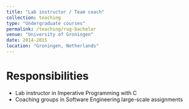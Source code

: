 ```yaml
---
title: "Lab instructor / Team coach"
collection: teaching
type: "Undergraduate courses"
permalink: /teaching/rug-bachelor
venue: "University of Groningen"
date: 2014-2015
location: "Groningen, Netherlands"
---
```


Responsibilities
======
* Lab instructor in Imperative Programming with C
* Coaching groups in Software Engineering large-scale assignments
